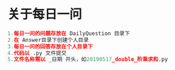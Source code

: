 # 关于每日一问
```python
1.每日一问的问题存放在 DailyQuestion 目录下
2.在 Answer目录下创建个人目录
3.每日一问的回答存放在个人目录下
4.代码以 .py 文件提交
5.文件名称需以 _日期 开头，如20190517_double_阶乘求和.py
```

